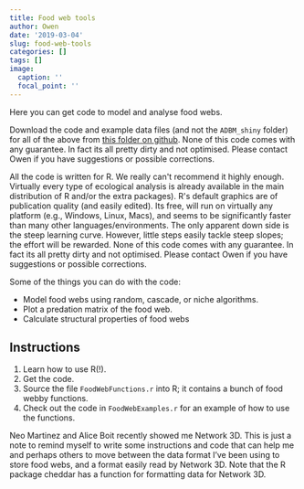 ```yaml
---
title: Food web tools
author: Owen
date: '2019-03-04'
slug: food-web-tools
categories: []
tags: []
image:
  caption: ''
  focal_point: ''
---
```


Here you can get code to model and analyse food webs.

Download the code and example data files (and not the `ADBM_shiny` folder) for all of the above from [this folder on github](https://github.com/opetchey/ttl-resources/tree/master/food_web). None of this code comes with any guarantee. In fact its all pretty dirty and not optimised. Please contact Owen if you have suggestions or possible corrections.

All the code is written for R. We really can't recommend it highly enough. Virtually every type of ecological analysis is already available in the main distribution of R and/or the extra packages). R's default graphics are of publication quality (and easily edited). Its free, will run on virtually any platform (e.g., Windows, Linux, Macs), and seems to be significantly faster than many other languages/environments. The only apparent down side is the steep learning curve. However, little steps easily tackle steep slopes; the effort will be rewarded. None of this code comes with any guarantee. In fact its all pretty dirty and not optimised. Please contact Owen if you have suggestions or possible corrections.

Some of the things you can do with the code:

* Model food webs using random, cascade, or niche algorithms.
* Plot a predation matrix of the food web.
* Calculate structural properties of food webs

## Instructions

1. Learn how to use R(!).
2. Get the code.
3. Source the file `FoodWebFunctions.r` into R; it contains a bunch of food webby functions.
4. Check out the code in `FoodWebExamples.r` for an example of how to use the functions.

Neo Martinez and Alice Boit recently showed me Network 3D. This is just a note to remind myself to write some instructions and code that can help me and perhaps others to move between the data format I’ve been using to store food webs, and a format easily read by Network 3D. Note that the R package cheddar has a function for formatting data for Network 3D.
